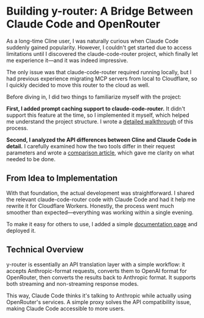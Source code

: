 # Building y-router: A Bridge Between Claude Code and OpenRouter

As a long-time Cline user, I was naturally curious when Claude Code suddenly gained popularity. However, I couldn't get started due to access limitations until I discovered the claude-code-router project, which finally let me experience it—and it was indeed impressive.

The only issue was that claude-code-router required running locally, but I had previous experience migrating MCP servers from local to Cloudflare, so I quickly decided to move this router to the cloud as well.

Before diving in, I did two things to familiarize myself with the project:

**First, I added prompt caching support to claude-code-router.** It didn't support this feature at the time, so I implemented it myself, which helped me understand the project structure. I wrote a [detailed walkthrough](https://luohy15.com/claude-code-prompt-caching/) of this process.

**Second, I analyzed the API differences between Cline and Claude Code in detail.** I carefully examined how the two tools differ in their request parameters and wrote a [comparison article](https://luohy15.com/compare-cline-and-claude-code/), which gave me clarity on what needed to be done.

## From Idea to Implementation

With that foundation, the actual development was straightforward. I shared the relevant claude-code-router code with Claude Code and had it help me rewrite it for Cloudflare Workers. Honestly, the process went much smoother than expected—everything was working within a single evening.

To make it easy for others to use, I added a simple [documentation page](https://cc.yovy.app/) and deployed it.

## Technical Overview

y-router is essentially an API translation layer with a simple workflow: it accepts Anthropic-format requests, converts them to OpenAI format for OpenRouter, then converts the results back to Anthropic format. It supports both streaming and non-streaming response modes.

This way, Claude Code thinks it's talking to Anthropic while actually using OpenRouter's services. A simple proxy solves the API compatibility issue, making Claude Code accessible to more users.